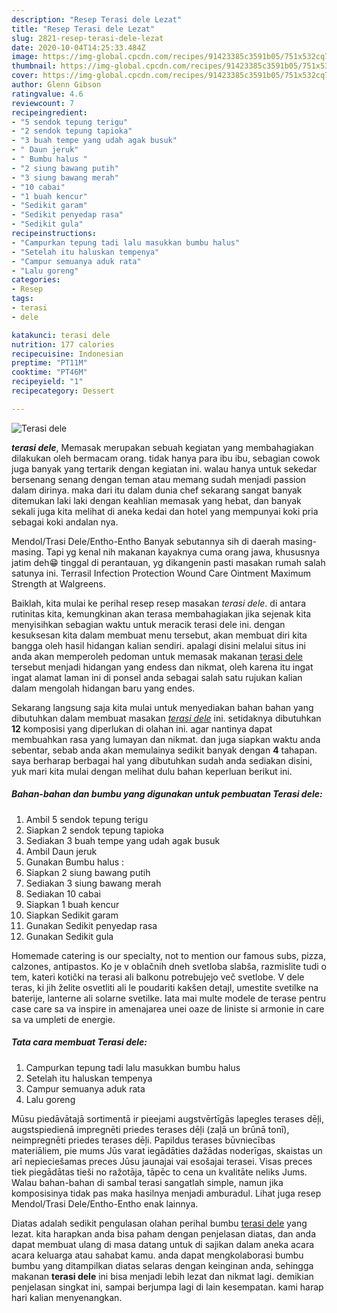 ```yaml
---
description: "Resep Terasi dele Lezat"
title: "Resep Terasi dele Lezat"
slug: 2821-resep-terasi-dele-lezat
date: 2020-10-04T14:25:33.484Z
image: https://img-global.cpcdn.com/recipes/91423385c3591b05/751x532cq70/terasi-dele-foto-resep-utama.jpg
thumbnail: https://img-global.cpcdn.com/recipes/91423385c3591b05/751x532cq70/terasi-dele-foto-resep-utama.jpg
cover: https://img-global.cpcdn.com/recipes/91423385c3591b05/751x532cq70/terasi-dele-foto-resep-utama.jpg
author: Glenn Gibson
ratingvalue: 4.6
reviewcount: 7
recipeingredient:
- "5 sendok tepung terigu"
- "2 sendok tepung tapioka"
- "3 buah tempe yang udah agak busuk"
- " Daun jeruk"
- " Bumbu halus "
- "2 siung bawang putih"
- "3 siung bawang merah"
- "10 cabai"
- "1 buah kencur"
- "Sedikit garam"
- "Sedikit penyedap rasa"
- "Sedikit gula"
recipeinstructions:
- "Campurkan tepung tadi lalu masukkan bumbu halus"
- "Setelah itu haluskan tempenya"
- "Campur semuanya aduk rata"
- "Lalu goreng"
categories:
- Resep
tags:
- terasi
- dele

katakunci: terasi dele 
nutrition: 177 calories
recipecuisine: Indonesian
preptime: "PT11M"
cooktime: "PT46M"
recipeyield: "1"
recipecategory: Dessert

---
```



![Terasi dele](https://img-global.cpcdn.com/recipes/91423385c3591b05/751x532cq70/terasi-dele-foto-resep-utama.jpg)

<b><i>terasi dele</i></b>, Memasak merupakan sebuah kegiatan yang membahagiakan dilakukan oleh bermacam orang. tidak hanya para ibu ibu, sebagian cowok juga banyak yang tertarik dengan kegiatan ini. walau hanya untuk sekedar bersenang senang dengan teman atau memang sudah menjadi passion dalam dirinya. maka dari itu dalam dunia chef sekarang sangat banyak ditemukan laki laki dengan keahlian memasak yang hebat, dan banyak sekali juga kita melihat di aneka kedai dan hotel yang mempunyai koki pria sebagai koki andalan nya.

Mendol/Trasi Dele/Entho-Entho Banyak sebutannya sih di daerah masing-masing. Tapi yg kenal nih makanan kayaknya cuma orang jawa, khususnya jatim deh😁 tinggal di perantauan, yg dikangenin pasti masakan rumah salah satunya ini. Terrasil Infection Protection Wound Care Ointment Maximum Strength at Walgreens.

Baiklah, kita mulai ke perihal resep resep masakan <i>terasi dele</i>. di antara rutinitas kita, kemungkinan akan terasa membahagiakan jika sejenak kita menyisihkan sebagian waktu untuk meracik terasi dele ini. dengan kesuksesan kita dalam membuat menu tersebut, akan membuat diri kita bangga oleh hasil hidangan kalian sendiri. apalagi disini melalui situs ini anda akan memperoleh pedoman untuk memasak makanan <u>terasi dele</u> tersebut menjadi hidangan yang endess dan nikmat, oleh karena itu ingat ingat alamat laman ini di ponsel anda sebagai salah satu rujukan kalian dalam mengolah hidangan baru yang endes.


Sekarang langsung saja kita mulai untuk menyediakan bahan bahan yang dibutuhkan dalam membuat masakan <u><i>terasi dele</i></u> ini. setidaknya dibutuhkan <b>12</b> komposisi yang diperlukan di olahan ini. agar nantinya dapat membuahkan rasa yang lumayan dan nikmat. dan juga siapkan waktu anda sebentar, sebab anda akan memulainya sedikit banyak dengan <b>4</b> tahapan. saya berharap berbagai hal yang dibutuhkan sudah anda sediakan disini, yuk mari kita mulai dengan melihat dulu bahan keperluan berikut ini.

<!--inarticleads1-->

##### Bahan-bahan dan bumbu yang digunakan untuk pembuatan Terasi dele:

1. Ambil 5 sendok tepung terigu
1. Siapkan 2 sendok tepung tapioka
1. Sediakan 3 buah tempe yang udah agak busuk
1. Ambil  Daun jeruk
1. Gunakan  Bumbu halus :
1. Siapkan 2 siung bawang putih
1. Sediakan 3 siung bawang merah
1. Sediakan 10 cabai
1. Siapkan 1 buah kencur
1. Siapkan Sedikit garam
1. Gunakan Sedikit penyedap rasa
1. Gunakan Sedikit gula


Homemade catering is our specialty, not to mention our famous subs, pizza, calzones, antipastos. Ko je v oblačnih dneh svetloba slabša, razmislite tudi o tem, kateri kotički na terasi ali balkonu potrebujejo več svetlobe. V dele teras, ki jih želite osvetliti ali le poudariti kakšen detajl, umestite svetilke na baterije, lanterne ali solarne svetilke. Iata mai multe modele de terase pentru case care sa va inspire in amenajarea unei oaze de liniste si armonie in care sa va umpleti de energie. 

<!--inarticleads2-->

##### Tata cara membuat Terasi dele:

1. Campurkan tepung tadi lalu masukkan bumbu halus
1. Setelah itu haluskan tempenya
1. Campur semuanya aduk rata
1. Lalu goreng


Mūsu piedāvātajā sortimentā ir pieejami augstvērtīgās lapegles terases dēļi, augstspiedienā impregnēti priedes terases dēļi (zaļā un brūnā tonī), neimpregnēti priedes terases dēļi. Papildus terases būvniecības materiāliem, pie mums Jūs varat iegādāties dažādas noderīgas, skaistas un arī nepieciešamas preces Jūsu jaunajai vai esošajai terasei. Visas preces tiek piegādātas tieši no ražotāja, tāpēc to cena un kvalitāte neliks Jums. Walau bahan-bahan di sambal terasi sangatlah simple, namun jika komposisinya tidak pas maka hasilnya menjadi amburadul. Lihat juga resep Mendol/Trasi Dele/Entho-Entho enak lainnya. 

Diatas adalah sedikit pengulasan olahan perihal bumbu <u>terasi dele</u> yang lezat. kita harapkan anda bisa paham dengan penjelasan diatas, dan anda dapat membuat ulang di masa datang untuk di sajikan dalam aneka acara acara keluarga atau sahabat kamu. anda dapat mengkolaborasi bumbu bumbu yang ditampilkan diatas selaras dengan keinginan anda, sehingga makanan <b>terasi dele</b> ini bisa menjadi lebih lezat dan nikmat lagi. demikian penjelasan singkat ini, sampai berjumpa lagi di lain kesempatan. kami harap hari kalian menyenangkan.
